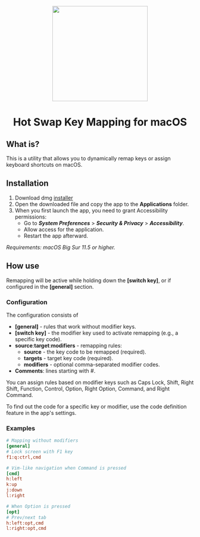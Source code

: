 <p align="center">
  <img width="256" height="256" src="https://github.com/bornthenord/keyborg/blob/main/logo.jpeg">
<p>
<h1 align="center">Hot Swap Key Mapping for macOS</h1>

## What is?
This is a utility that allows you to dynamically remap keys or assign keyboard shortcuts on macOS.

## Installation
1. Download dmg [installer](https://github.com/bornthenord/hotpaws/releases)
2. Open the downloaded file and copy the app to the **Applications** folder.
3. When you first launch the app, you need to grant Accessibility permissions:
   - Go to ***System Preferences*** > ***Security & Privacy*** > ***Accessibility***.
   - Allow access for the application.
   - Restart the app afterward.

*Requirements: macOS Big Sur 11.5 or higher.*

## How use
Remapping will be active while holding down the **[switch key]**, or if configured in the **[general]** section.

### Configuration
The configuration consists of

- **[general]** - rules that work without modifier keys.
- **[switch key]** - the modifier key used to activate remapping (e.g., a specific key code).
- **source**:**target**:**modifiers** - remapping rules:
    - **source** - the key code to be remapped (required).
    - **targets** - target key code (required).
    - **modifiers** - optional comma-separated modifier codes.
- **Comments**: lines starting with #.

You can assign rules based on modifier keys such as Caps Lock, Shift, Right Shift, Function, Control, Option, Right Option, Command, and Right Command.

To find out the code for a specific key or modifier, use the code definition feature in the app's settings.

### Examples

```ini
# Mapping without modifiers
[general]
# Lock screen with F1 key
f1:q:ctrl,cmd

# Vim-like navigation when Command is pressed
[cmd]
h:left
k:up
j:down
l:right

# When Option is pressed
[opt]
# Prev/next tab
h:left:opt,cmd
l:right:opt,cmd
```
